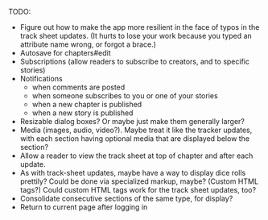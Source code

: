 TODO:

* Figure out how to make the app more resilient in the face of typos in the track sheet updates. (It hurts to lose your work because you typed an attribute name wrong, or forgot a brace.)
* Autosave for chapters#edit
* Subscriptions (allow readers to subscribe to creators, and to specific stories)
* Notifications
    - when comments are posted
    - when someone subscribes to you or one of your stories
    - when a new chapter is published
    - when a new story is published
* Resizable dialog boxes? Or maybe just make them generally larger?
* Media (images, audio, video?). Maybe treat it like the tracker updates, with each section having optional media that are displayed below the section?
* Allow a reader to view the track sheet at top of chapter and after each update.
* As with track-sheet updates, maybe have a way to display dice rolls prettily? Could be done via specialized markup, maybe? (Custom HTML tags?) Could custom HTML tags work for the track sheet updates, too?
* Consolidate consecutive sections of the same type, for display?
* Return to current page after logging in
